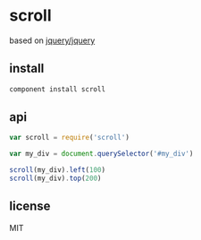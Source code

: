 # scroll

based on [jquery/jquery](https://github.com/jquery/jquery/blob/a5037cb9e3851b171b49f6d717fb40e59aa344c2/src/offset.js#L160-L183)

## install

```bash
component install scroll
```

## api

```js
var scroll = require('scroll')

var my_div = document.querySelector('#my_div')

scroll(my_div).left(100)
scroll(my_div).top(200)
```

## license

MIT